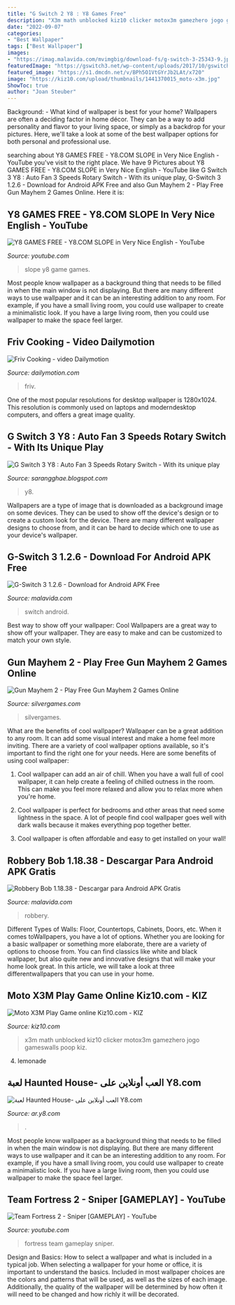 ```yaml
---
title: "G Switch 2 Y8 : Y8 Games Free"
description: "X3m math unblocked kiz10 clicker motox3m gamezhero jogo gameswalls poop kiz"
date: "2022-09-07"
categories:
- "Best Wallpaper"
tags: ["Best Wallpaper"]
images:
- "https://imag.malavida.com/mvimgbig/download-fs/g-switch-3-25343-9.jpg"
featuredImage: "https://gswitch3.net/wp-content/uploads/2017/10/gswitch3logo.png"
featured_image: "https://s1.dmcdn.net/v/BPh5O1VtGYrJb2LAt/x720"
image: "https://kiz10.com/upload/thumbnails/1441370015_moto-x3m.jpg"
ShowToc: true
author: "Joan Steuber"
---
```



Background: - What kind of wallpaper is best for your home?
Wallpapers are often a deciding factor in home décor. They can be a way to add personality and flavor to your living space, or simply as a backdrop for your pictures. Here, we'll take a look at some of the best wallpaper options for both personal and professional use.

	

		
searching about Y8 GAMES FREE - Y8.COM SLOPE in Very Nice English - YouTube you've visit to the right place. We have 9 Pictures about Y8 GAMES FREE - Y8.COM SLOPE in Very Nice English - YouTube like G Switch 3 Y8 : Auto Fan 3 Speeds Rotary Switch - With its unique play, G-Switch 3 1.2.6 - Download for Android APK Free and also Gun Mayhem 2 - Play Free Gun Mayhem 2 Games Online. Here it is:
		
    
## Y8 GAMES FREE - Y8.COM SLOPE In Very Nice English - YouTube

<img loading=lazy src="https://i.ytimg.com/vi/0Y2TLqXxloI/hqdefault.jpg" onerror="this.onerror=null;this.src='https://tse4.mm.bing.net/th?id=OIP.5yqxyZDHxu4n2ueNpfUY5AHaFj&amp;pid=15.1';" alt="Y8 GAMES FREE - Y8.COM SLOPE in Very Nice English - YouTube">

_Source: youtube.com_

>slope y8 game games. 

	

Most people know wallpaper as a background thing that needs to be filled in when the main window is not displaying. But there are many different ways to use wallpaper and it can be an interesting addition to any room. For example, if you have a small living room, you could use wallpaper to create a minimalistic look. If you have a large living room, then you could use wallpaper to make the space feel larger.

    
## Friv Cooking - Video Dailymotion

<img loading=lazy src="https://s1.dmcdn.net/v/BPh5O1VtGYrJb2LAt/x720" onerror="this.onerror=null;this.src='https://tse2.mm.bing.net/th?id=OIP.XfKBbCeqJs_d_ygtDp2JMgHaEK&amp;pid=15.1';" alt="Friv Cooking - video Dailymotion">

_Source: dailymotion.com_

>friv. 

	

One of the most popular resolutions for desktop wallpaper is 1280x1024. This resolution is commonly used on laptops and moderndesktop computers, and offers a great image quality.

    
## G Switch 3 Y8 : Auto Fan 3 Speeds Rotary Switch - With Its Unique Play

<img loading=lazy src="https://gswitch3.net/wp-content/uploads/2017/10/gswitch3logo.png" onerror="this.onerror=null;this.src='https://tse1.mm.bing.net/th?id=OIP.BC56KFPURUHoTx6350NYcwHaBs&amp;pid=15.1';" alt="G Switch 3 Y8 : Auto Fan 3 Speeds Rotary Switch - With its unique play">

_Source: sarangghae.blogspot.com_

>y8. 

	

Wallpapers are a type of image that is downloaded as a background image on some devices. They can be used to show off the device's design or to create a custom look for the device. There are many different wallpaper designs to choose from, and it can be hard to decide which one to use as your device's wallpaper.

    
## G-Switch 3 1.2.6 - Download For Android APK Free

<img loading=lazy src="https://imag.malavida.com/mvimgbig/download-fs/g-switch-3-25343-9.jpg" onerror="this.onerror=null;this.src='https://tse2.mm.bing.net/th?id=OIP.KfhHd9zvX7gLHbA_lEqlzgHaDj&amp;pid=15.1';" alt="G-Switch 3 1.2.6 - Download for Android APK Free">

_Source: malavida.com_

>switch android. 

	

Best way to show off your wallpaper:
Cool Wallpapers are a great way to show off your wallpaper. They are easy to make and can be customized to match your own style.

    
## Gun Mayhem 2 - Play Free Gun Mayhem 2 Games Online

<img loading=lazy src="https://i1.silvergames.com/screenshots/gun-mayhem-2/shooting.jpg" onerror="this.onerror=null;this.src='https://tse1.mm.bing.net/th?id=OIP.dMuuGXMP3vT6Zf9PevgDewHaE8&amp;pid=15.1';" alt="Gun Mayhem 2 - Play Free Gun Mayhem 2 Games Online">

_Source: silvergames.com_

>silvergames. 

	

What are the benefits of cool wallpaper?
Wallpaper can be a great addition to any room. It can add some visual interest and make a home feel more inviting. There are a variety of cool wallpaper options available, so it's important to find the right one for your needs. Here are some benefits of using cool wallpaper: 
1. Cool wallpaper can add an air of chill. When you have a wall full of cool wallpaper, it can help create a feeling of chilled outness in the room. This can make you feel more relaxed and allow you to relax more when you're home. 

2. Cool wallpaper is perfect for bedrooms and other areas that need some lightness in the space. A lot of people find cool wallpaper goes well with dark walls because it makes everything pop together better. 

3. Cool wallpaper is often affordable and easy to get installed on your wall!

    
## Robbery Bob 1.18.38 - Descargar Para Android APK Gratis

<img loading=lazy src="https://imag.malavida.com/mvimgbig/download-fs/robbery-bob-22686-1.jpg" onerror="this.onerror=null;this.src='https://tse3.mm.bing.net/th?id=OIP.i085CpLGbkeRmyNmSSUyawHaDp&amp;pid=15.1';" alt="Robbery Bob 1.18.38 - Descargar para Android APK Gratis">

_Source: malavida.com_

>robbery. 

	

Different Types of Walls: Floor, Countertops, Cabinets, Doors, etc.
When it comes toWallpapers, you have a lot of options. Whether you are looking for a basic wallpaper or something more elaborate, there are a variety of options to choose from. You can find classics like white and black wallpaper, but also quite new and innovative designs that will make your home look great. In this article, we will take a look at three differentwallpapers that you can use in your home.

    
## Moto X3M Play Game Online Kiz10.com - KIZ

<img loading=lazy src="https://kiz10.com/upload/thumbnails/1441370015_moto-x3m.jpg" onerror="this.onerror=null;this.src='https://tse3.mm.bing.net/th?id=OIP.mAnNO7sx9lw2Ej_VCGApWAHaHa&amp;pid=15.1';" alt="Moto X3M Play Game online Kiz10.com - KIZ">

_Source: kiz10.com_

>x3m math unblocked kiz10 clicker motox3m gamezhero jogo gameswalls poop kiz. 

	

4. lemonade 

    
## لعبة Haunted House- العب أونلاين على Y8.com

<img loading=lazy src="https://img-cf.y8.com/cloud/y8-thumbs/122/big.gif" onerror="this.onerror=null;this.src='https://tse4.mm.bing.net/th?id=OIP.z2uM-2tQEtU5y_X-n2auVwHaFk&amp;pid=15.1';" alt="لعبة Haunted House- العب أونلاين على Y8.com">

_Source: ar.y8.com_

>. 

	

Most people know wallpaper as a background thing that needs to be filled in when the main window is not displaying. But there are many different ways to use wallpaper and it can be an interesting addition to any room. For example, if you have a small living room, you could use wallpaper to create a minimalistic look. If you have a large living room, then you could use wallpaper to make the space feel larger.

    
## Team Fortress 2 - Sniper [GAMEPLAY] - YouTube

<img loading=lazy src="https://i.ytimg.com/vi/vrnOeDnwZnk/maxresdefault.jpg" onerror="this.onerror=null;this.src='https://tse2.mm.bing.net/th?id=OIP.M30cy8FzpK8B616GMxUZqwHaEK&amp;pid=15.1';" alt="Team Fortress 2 - Sniper [GAMEPLAY] - YouTube">

_Source: youtube.com_

>fortress team gameplay sniper. 

	

Design and Basics: How to select a wallpaper and what is included in a typical job.
When selecting a wallpaper for your home or office, it is important to understand the basics. Included in most wallpaper choices are the colors and patterns that will be used, as well as the sizes of each image. Additionally, the quality of the wallpaper will be determined by how often it will need to be changed and how richly it will be decorated.

